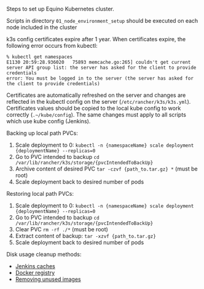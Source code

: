 Steps to set up Equino Kubernetes cluster.

Scripts in directory `01_node_environment_setup` should be executed on each node included in the cluster

k3s config certificates expire after 1 year.
When certificates expire, the following error occurs from kubectl:
```
% kubectl get namespaces
E1130 20:59:28.936020   75893 memcache.go:265] couldn't get current server API group list: the server has asked for the client to provide credentials
error: You must be logged in to the server (the server has asked for the client to provide credentials)
```
Certificates are automatically refreshed on the server and changes are reflected in the kubectl config on the server (`/etc/rancher/k3s/k3s.yml`).
Certificates values should be copied to the local kube config to work correctly (`.~/kube/config`).
The same changes must apply to all scripts which use kube config (Jenkins).

Backing up local path PVCs:
1. Scale deployment to 0: `kubectl -n {namespaceName} scale deployment {deploymentName} --replicas=0`
2. Go to PVC intended to backup `cd /var/lib/rancher/k3s/storage/{pvcIntendedToBackUp}`
3. Archive content of desired PVC `tar -czvf {path_to.tar.gz} *` (must be root)
4. Scale deployment back to desired number of pods

Restoring local path PVCs:
1. Scale deployment to 0: `kubectl -n {namespaceName} scale deployment {deploymentName} --replicas=0`
2. Go to PVC intended to backup `cd /var/lib/rancher/k3s/storage/{pvcIntendedToBackUp}`
3. Clear PVC `rm -rf ./*` (must be root)
4. Extract content of backup: `tar -xzvf {path_to.tar.gz}`
5. Scale deployment back to desired number of pods

Disk usage cleanup methods:
- [Jenkins caches](09_jenkins/README.MD)
- [Docker registry](06_docker_registry/README.MD)
- [Removing unused images](01_node_environment_setup/README.MD)